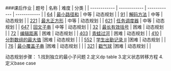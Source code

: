 ###课后作业
| 题号  | 名称  | 难度  | 分类  |
| ------------ | ------------ | ------------ | ------------ |
| [64](https://leetcode-cn.com/problems/minimum-path-sum/)  | [最小路径和](https://github.com/lswzzz/algorithm012/blob/master/Week_06/minimum-path-sum.java)  | 中等  | 动态规划  |
| [91](https://leetcode-cn.com/problems/decode-ways/)  | [解码方法](https://github.com/lswzzz/algorithm012/blob/master/Week_06/decode-ways.java)  | 中等  | 动态规划  |
| [221](https://leetcode-cn.com/problems/maximal-square/)  | [最大正方形](https://github.com/lswzzz/algorithm012/blob/master/Week_06/maximal-square.java)  | 中等  | 动态规划  |
| [621](https://leetcode-cn.com/problems/task-scheduler/)  | [任务调度器](https://github.com/lswzzz/algorithm012/blob/master/Week_06/task-scheduler.java)  | 中等  | 动态规划  |
| [647](https://leetcode-cn.com/problems/palindromic-substrings/)  | [回文子串](https://github.com/lswzzz/algorithm012/blob/master/Week_06/palindromic-substrings.java)  | 中等  | 动态规划  |
| [32](https://leetcode-cn.com/problems/longest-valid-parentheses/)  | [最长有效括号](https://github.com/lswzzz/algorithm012/blob/master/Week_06/longest-valid-parentheses.java)  | 困难  | 动态规划  |
| [72](https://leetcode-cn.com/problems/edit-distance/)  | [编辑距离](https://github.com/lswzzz/algorithm012/blob/master/Week_06/edit-distance.java)  | 困难  | 动态规划  |
| [403](https://leetcode-cn.com/problems/frog-jump/)  | [青蛙过河](https://github.com/lswzzz/algorithm012/blob/master/Week_06/frog-jump.java)  | 困难  | 动态规划  |
| [410](https://leetcode-cn.com/problems/split-array-largest-sum/)  | [分割数组的最大值](https://github.com/lswzzz/algorithm012/blob/master/Week_06/split-array-largest-sum.java)  |困难   | 动态规划  |   |
| [552](https://leetcode-cn.com/problems/student-attendance-record-ii/)  | [学生出勤记录 II](https://github.com/lswzzz/algorithm012/blob/master/Week_06/student-attendance-record-ii.java)  |困难   | 动态规划  |   |
| [76](https://leetcode-cn.com/problems/minimum-window-substring/)  | [最小覆盖子串](https://github.com/lswzzz/algorithm012/blob/master/Week_06/minimum-window-substring.java)  |困难   | 动态规划  |   |
| [321](https://leetcode-cn.com/problems/burst-balloons/)  | [戳气球](https://github.com/lswzzz/algorithm012/blob/master/Week_06/burst-balloons.java)  |困难   | 动态规划  |   |

动态规划步骤：
1.找到独立的最小子问题
2.定义dp table
3.定义状态转移方程
4.定义base case


